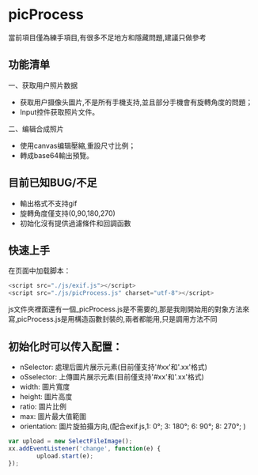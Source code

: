 # picProcess
當前項目僅為練手項目,有很多不足地方和隱藏問題,建議只做參考





## 功能清单
一、获取用户照片数据
* 获取用户摄像头圖片,不是所有手機支持,並且部分手機會有旋轉角度的問題；
* Input控件获取照片文件。

二、编辑合成照片 
* 使用canvas编辑壓縮,重設尺寸比例；
* 轉成base64輸出預覽。




## 目前已知BUG/不足
* 輸出格式不支持gif
* 旋轉角度僅支持(0,90,180,270)
* 初始化沒有提供過濾條件和回調函數



## 快速上手
在页面中加载脚本：
```javascript
<script src="./js/exif.js"></script>
<script src="./js/picProcess.js" charset="utf-8"></script>
```
js文件夾裡面還有一個_picProcess.js是不需要的,那是我剛開始用的對象方法來寫,picProcess.js是用構造函數封裝的,兩者都能用,只是調用方法不同





## 初始化时可以传入配置：
* nSelector: 處理后圖片展示元素(目前僅支持'#xx'和'.xx'格式)
* oSselector: 上傳圖片展示元素(目前僅支持'#xx'和'.xx'格式)
* width: 圖片寬度
* height: 圖片高度
* ratio: 圖片比例
* max: 圖片最大值範圍
* orientation: 圖片旋拍攝方向,(配合exif.js,1: 0°; 3: 180°; 6: 90°; 8: 270°; )
```javascript
var upload = new SelectFileImage();
xx.addEventListener('change', function(e) {
        upload.start(e);
});

```
